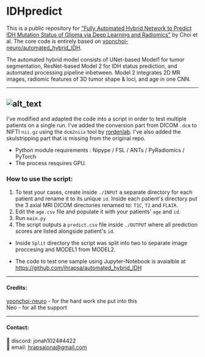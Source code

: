 # IDHpredict
This is a public repository for ["Fully Automated Hybrid Network to Predict IDH Mutation Status of Glioma via Deep Learning and Radiomics"](https://academic.oup.com/neuro-oncology/article-abstract/23/2/304/5876011) by Choi et al. The core code is entirely based on [yoonchoi-neuro/automated_hybrid_IDH](https://github.com/yoonchoi-neuro/automated_hybrid_IDH).

 The automated hybrid model consists of UNet-based Model1 for tumor segmentation, ResNet-based Model 2 for IDH status prediction, and automated processing pipeline inbetween. Model 2 integrates 2D MR images, radiomic features of 3D tumor shape & loci, and age in one CNN. 

--------------------------------------------------------------------
![alt_text](https://github.com/ihrapsa/automated_hybrid_IDH/blob/master/workflow.png)
--------------------------------------------------------------------
I've modified and adapted the code into a script in order to test multiple patients on a single run. I've added the conversion part from DICOM `.dcm` to NIFTI `nii.gz` using the `dcm2niix` tool by [rordenlab](https://github.com/rordenlab/dcm2niix).  I've also added the skulstripping part that is missing from the original repo. 


 * Python module requirements : Nipype / FSL / ANTs / PyRadiomics / PyTorch
 * The process resquires GPU.


### How to use the script:

1. To test your cases, create inside `./INPUT` a separate directory for each patient and rename it to its unique `id`. Inside each patient's directory put the 3 axial MRI DICOM directories renamed to: `T1C`, `T2` and `FLAIR`.
2. Edit the `age.csv` file and populate it with your patients' `age` and `id`.
3. Run `main.py`
4. The script outputs a `predict.csv` file inside `./OUTPUT` where all prediction scores are listed alongside patient's `id`.

* Inside `Split` directory the script was split into two to separate image proccesing and MODEL1 from MODEL2. 

* The code to test one sample using Jupyter-Notebook is avaialble at https://github.com/ihrapsa/automated_hybrid_IDH

_____________________________________________________

#### Credits:
[yoonchoi-neuro](https://github.com/yoonchoi-neuro) - for the hard work she put into this  
Neo - for all the support
_____________________________________________________

#### Contact:

💬 discord: jonah1024#4422  
:email: email: hrapsaiona@gmail.com
